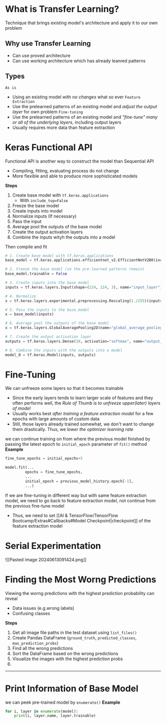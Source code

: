 # What is Transfer Learning?
Technique that brings existing model's architecture and apply it to our own problem

## Why use Transfer Learning
- Can use proved architecture
- Can use working architecture which has already leanred patterns

## Types
`As is`
- Using an existing model with *no changes* what so ever
`Feature Extraction`
- Use the prelearned patterns of an existing model and *adjust the output layer* for own problem
`Fine-tuning`
- Use the prelearned patterns of an existing model and *"fine-tune" many or all of the underlying layers*, including output layers
- Usually requires more data than feature extraction

# Keras Functional API
Functional API is another way to construct the model than Sequential API
- Compiling, fitting, evaluating process do not change
- More flexible and able to produce more sophisticated models

**Steps**
1. Create base model with `tf.keras.applications`
	- With `include_top=False`
2. Freeze the base model
3. Create inputs into model
4. Normalize inputs (If necessary)
5. Pass the input
6. Average pool the outputs of the base model
7. Create the output activation layers
8. Combine the inputs wityh the outputs into a model

Then compile and fit

```python
# 1. Create base model with tf.keras.applications 
base_model = tf.keras.applications.efficientnet_v2.EfficientNetV2B0(include_top=False) 

# 2. Freeze the base model (so the pre-learned patterns remain) 
base_model.trainable = False 

# 3. Create inputs into the base model 
inputs = tf.keras.layers.Input(shape=(224, 224, 3), name="input_layer") 

# 4. Normalize
x = tf.keras.layers.experimental.preprocessing.Rescaling(1./255)(inputs) 

# 5. Pass the inputs to the base_model 
x = base_model(inputs) 

# 6. Average pool the outputs of the base model 
x = tf.keras.layers.GlobalAveragePooling2D(name="global_average_pooling_layer")(x) 

# 7. Create the output activation layer 
outputs = tf.keras.layers.Dense(10, activation="softmax", name="output_layer")(x) 

# 8. Combine the inputs with the outputs into a model 
model_0 = tf.keras.Model(inputs, outputs)
```

# Fine-Tuning
We can unfreeze some layers so that it becomes trainable
- Since the early layers tends to learn larger scale of features and they often performs well, the *Rule of Thumb is to unfreeze upper(later) layers of model*
- Usually works best *after training a feature extraction model* for a few epochs with large amounts of custom data
- Still, those layers already trained somewhat, we don't want to change them drastically. Thus, we *lower the optimizer learning rate*

we can continue training on from where the previous model finished by passing the latest epoch to `initial_epoch` parameter of `fit()` method
**Example**
```python
fine_tune_epochs = initial_epochs+5

model.fit(...
		 epochs = fine_tune_epochs,
		 ...
		 initial_epoch = previous_model_history.epoch[-1],
		 ...)
```

If we are fine-tuning in different way but with same feature extraction model, we need to go back to feature extraction model, not continue from the previous fine-tune model
- Thus, we need to set [[AI & TensorFlow/TensorFlow Bootcamp/Extras#Callbacks#Model Checkpoint|checkpoint]] of the feature extraction model

# Serial Experimentation
![[Pasted image 20240613091424.png]]

# Finding the Most Worng Predictions
Viewing the worng predictions with the highest prediction probability can reveal
- Data issues (e.g.wrong labels)
- Confusing classes

**Steps**
1. Get all image file paths in the test dataset using `list_files()`
2. Create Pandas DataFrame (`ground_truth`, `predicted_classes`, `max_prediction_probs`)
3. Find all the wrong predictions
4. Sort the DataFrame based on the wrong predictions
5. Visualize the images with the highest prediction probs 
6. 

---
# Print Information of Base Model
we can peek pre-trained model by `enumerate()`
**Example**
```python
for i, layer in enumerate(model):
	print(i, layer.name, layer.trainable)
```